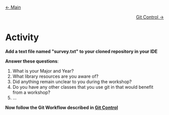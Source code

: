 <p align="left"><a href="README.md"> <- Main</a></p><p align="right"><a href="GitControl.md"> Git Control -> </a></p>

# Activity  

**Add a text file named "survey.txt" to your cloned repository in your IDE**  

**Answer these questions**:

1. What is your Major and Year?
2. What library resources are you aware of?
3. Did anything remain unclear to you during the workshop?
4. Do you have any other classes that you use git in that would benefit from a workshop?
5. ...

**Now follow the Git Workflow described in [Git Control](GitControl.md)**  
